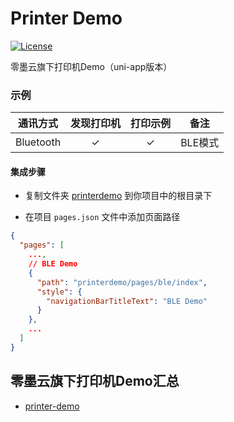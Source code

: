 # Printer Demo
[![License](https://img.shields.io/badge/license-MIT-4EB1BA.svg)](https://www.opensource.org/licenses/mit-license.php)

零墨云旗下打印机Demo（uni-app版本）

### 示例

| 通讯方式      | 发现打印机 | 打印示例 | 备注    |
|-----------|:-----:|:----:|-------|
| Bluetooth |   ✓   |  ✓   | BLE模式 |

#### 集成步骤

* 复制文件夹 [printerdemo](./printerdemo) 到你项目中的根目录下

* 在项目 `pages.json` 文件中添加页面路径

```json
{
  "pages": [
    ...,
    // BLE Demo
    {
      "path": "printerdemo/pages/ble/index",
      "style": {
        "navigationBarTitleText": "BLE Demo"
      }
    },
    ...
  ]
}

```


## 零墨云旗下打印机Demo汇总

- [printer-demo][1]

[1]: https://github.com/lingmoyun/printer-demo

